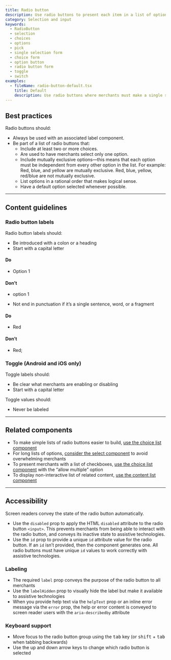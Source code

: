 ```yaml
---
title: Radio button
description: Use radio buttons to present each item in a list of options where merchants must make a single selection.
category: Selection and input
keywords:
  - RadioButton
  - selection
  - choices
  - options
  - pick
  - single selection form
  - choice form
  - option button
  - radio button form
  - toggle
  - switch
examples:
  - fileName: radio-button-default.tsx
    title: Default
    description: Use radio buttons where merchants must make a single selection.
---
```


## Best practices

Radio buttons should:

- Always be used with an associated label component.
- Be part of a list of radio buttons that:
  - Include at least two or more choices.
  - Are used to have merchants select only one option.
  - Include mutually exclusive options—this means that each option must be
    independent from every other option in the list. For example: Red, blue, and
    yellow are mutually exclusive. Red, blue, yellow, red/blue are not mutually
    exclusive.
  - List options in a rational order that makes logical sense.
  - Have a default option selected whenever possible.

---

## Content guidelines

### Radio button labels

Radio button labels should:

- Be introduced with a colon or a heading
- Start with a capital letter

<!-- dodont -->

#### Do

- Option 1

#### Don’t

- option 1

<!-- end -->

- Not end in punctuation if it’s a single sentence, word, or a fragment

<!-- dodont -->

#### Do

- Red

#### Don’t

- Red;

<!-- end -->

### Toggle (Android and iOS only)

Toggle labels should:

- Be clear what merchants are enabling or disabling
- Start with a capital letter

Toggle values should:

- Never be labeled

---

## Related components

- To make simple lists of radio buttons easier to build, [use the choice list component](https://polaris.shopify.com/components/choice-list)
- For long lists of options, [consider the select component](https://polaris.shopify.com/components/select) to avoid overwhelming merchants
- To present merchants with a list of checkboxes, [use the choice list component](https://polaris.shopify.com/components/choice-list) with the “allow multiple” option
- To display non-interactive list of related content, [use the content list component](https://polaris.shopify.com/components/list)

---

## Accessibility

Screen readers convey the state of the radio button automatically.

- Use the `disabled` prop to apply the HTML `disabled` attribute to the radio button `<input>`. This prevents merchants from being able to interact with the radio button, and conveys its inactive state to assistive technologies.
- Use the `id` prop to provide a unique `id` attribute value for the radio button. If an `id` isn’t provided, then the component generates one. All radio buttons must have unique `id` values to work correctly with assistive technologies.

### Labeling

- The required `label` prop conveys the purpose of the radio button to all merchants
- Use the `labelHidden` prop to visually hide the label but make it available to assistive technologies
- When you provide help text via the `helpText` prop or an inline error message via the `error` prop, the help or error content is conveyed to screen reader users with the `aria-describedby` attribute

### Keyboard support

- Move focus to the radio button group using the <kbd>tab</kbd> key (or <kbd>shift</kbd> + <kbd>tab</kbd> when tabbing backwards)
- Use the up and down arrow keys to change which radio button is selected
